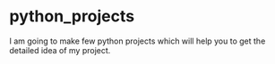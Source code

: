 # python_projects
I am going to make few python projects which will help you to get the detailed idea of my project.
